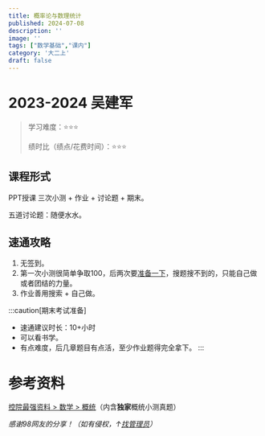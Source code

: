 ```yaml
---
title: 概率论与数理统计
published: 2024-07-08
description: ''
image: ''
tags: ["数学基础","课内"]
category: '大二上'
draft: false 
---
```


# 2023-2024 吴建军

> 学习难度：⭐⭐⭐
> 
> 绩时比（绩点/花费时间）：⭐⭐⭐

## 课程形式

PPT授课 三次小测 + 作业 + 讨论题 + 期末。

五道讨论题：随便水水。

## 速通攻略

1. 无签到。
2. 第一次小测很简单争取100，后两次要[准备一下](#参考资料)，搜题搜不到的，只能自己做或者团结的力量。
3. 作业善用搜索 + 自己做。

:::caution[期末考试准备]
- 速通建议时长：10+小时
- 可以看书学。
- 有点难度，后几章题目有点活，至少作业题得完全拿下。
:::

# 参考资料

[控院最强资料 > 数学 > 概统](https://pan.baidu.com/s/1EZimtiaqUEmSMVXQuCaeVA?pwd=kzqn)（内含**独家**概统小测真题）

*感谢98网友的分享！（如有侵权，↑[找管理员](../../mingxie/)）*